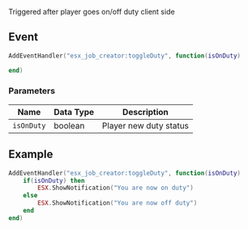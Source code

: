 Triggered after player goes on/off duty client side

## Event
``` lua
AddEventHandler("esx_job_creator:toggleDuty", function(isOnDuty)

end)
```

### Parameters

| Name              | Data Type | Description                 |
| -                 | -         | -                 |
| `isOnDuty`         | boolean    | Player new duty status  |

## Example
``` lua
AddEventHandler("esx_job_creator:toggleDuty", function(isOnDuty)
    if(isOnDuty) then
        ESX.ShowNotification("You are now on duty")
    else
        ESX.ShowNotification("You are now off duty")
    end
end)
```